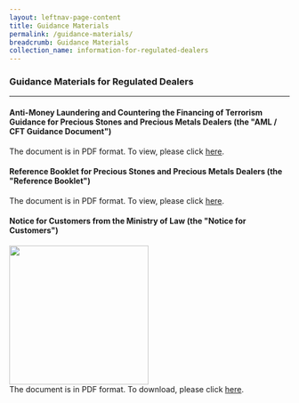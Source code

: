 ```yaml
---
layout: leftnav-page-content
title: Guidance Materials
permalink: /guidance-materials/
breadcrumb: Guidance Materials
collection_name: information-for-regulated-dealers
---
```


### Guidance Materials for Regulated Dealers
---

#### Anti-Money Laundering and Countering the Financing of Terrorism Guidance for Precious Stones and Precious Metals Dealers (the "**AML / CFT Guidance Document**")

The document is in PDF format. To view, please click [here](URL1).
<br>
#### Reference Booklet for Precious Stones and Precious Metals Dealers (the "**Reference Booklet**")

The document is in PDF format. To view, please click [here](URL1).
<br>
#### Notice for Customers from the Ministry of Law (the "**Notice for Customers**")

<a href="https://github.com/isomerpages/mlaw-acd/raw/staging/images/Notice%20for%20Customers%20-%20PSPM%20Act.pdf"><img src="https://github.com/isomerpages/mlaw-acd/raw/staging/images/Notice%20for%20Customers%20-%20PSPM%20Act.png" width="250px"></a><br>
The document is in PDF format. To download, please click [here](/images/Notice%20for%20Customers%20-%20PSPM%20Act.pdf).
